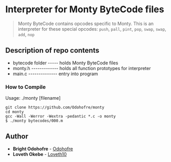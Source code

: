 # Interpreter for Monty ByteCode files

> Monty ByteCode contains opcodes specific to Monty. This is an interpreter for
> these special opcodes: `push`, `pall`, `pint`, `pop`, `swap`, `swap`, `add`, `nop`

## Description of repo contents

* bytecode folder ----- holds Monty ByteCode files
* monty.h ------------- holds all function prototypes for interpreter
* main.c -------------- entry into program

### How to Compile

Usage: ./monty [filename]

```
git clone https://github.com/Odohofre/monty
cd monty
gcc -Wall -Werror -Wextra -pedantic *.c -o monty
$ ./monty bytecodes/000.m
```

## Author

* **Bright Odohofre** - [Odohofre](https://github.com/Odohofre)
* **Loveth Okebe** - [Loveth10](https://github.com/Loveth10)
